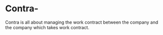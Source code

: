 # Contra-
Contra is all about managing the work contract between the company and the company which takes work contract.
